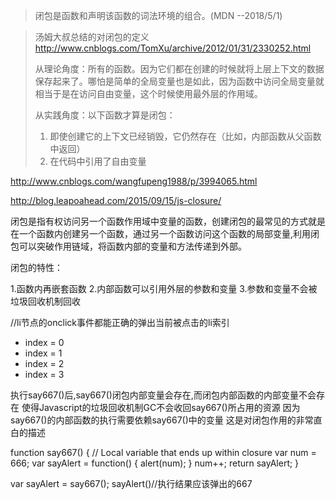 >闭包是函数和声明该函数的词法环境的组合。(MDN --2018/5/1)

> 汤姆大叔总结的对闭包的定义 http://www.cnblogs.com/TomXu/archive/2012/01/31/2330252.html
>
> 从理论角度：所有的函数。因为它们都在创建的时候就将上层上下文的数据保存起来了。哪怕是简单的全局变量也是如此，因为函数中访问全局变量就相当于是在访问自由变量，这个时候使用最外层的作用域。
>
> 从实践角度：以下函数才算是闭包：
>
> 1. 即使创建它的上下文已经销毁，它仍然存在（比如，内部函数从父函数中返回）
> 2. 在代码中引用了自由变量

http://www.cnblogs.com/wangfupeng1988/p/3994065.html

http://blog.leapoahead.com/2015/09/15/js-closure/

闭包是指有权访问另一个函数作用域中变量的函数，创建闭包的最常见的方式就是在一个函数内创建另一个函数，通过另一个函数访问这个函数的局部变量,利用闭包可以突破作用链域，将函数内部的变量和方法传递到外部。

 闭包的特性：

 1.函数内再嵌套函数
 2.内部函数可以引用外层的参数和变量
 3.参数和变量不会被垃圾回收机制回收

 //li节点的onclick事件都能正确的弹出当前被点击的li索引
  <ul id="testUL">
     <li> index = 0</li>
     <li> index = 1</li>
     <li> index = 2</li>
     <li> index = 3</li>
 </ul>
 <script type="text/javascript">
   	var nodes = document.getElementsByTagName("li");
 	for(i = 0;i<nodes.length;i+= 1){
 	    nodes[i].onclick = (function(i){
 	              return function() {
 	                 console.log(i);
 	              } //不用闭包的话，值每次都是4
 	            })(i);
 	}
 </script>



 执行say667()后,say667()闭包内部变量会存在,而闭包内部函数的内部变量不会存在
 使得Javascript的垃圾回收机制GC不会收回say667()所占用的资源
 因为say667()的内部函数的执行需要依赖say667()中的变量
 这是对闭包作用的非常直白的描述

   function say667() {
 	// Local variable that ends up within closure
 	var num = 666;
 	var sayAlert = function() {
 		alert(num);
 	}
 	num++;
 	return sayAlert;
 }

  var sayAlert = say667();
  sayAlert()//执行结果应该弹出的667